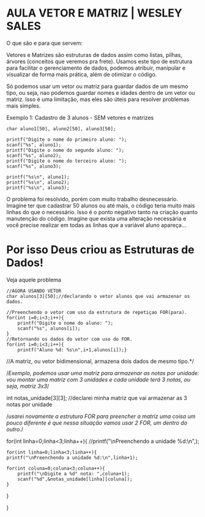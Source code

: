

# AULA VETOR E MATRIZ | WESLEY SALES

O que são e para que servem: 

Vetores e Matrizes são estruturas de dados assim como listas, pilhas, árvores (conceitos que veremos pra frete). Usamos este tipo de estrutura para facilitar o gerenciamento de dados, podemos atribuir, manipular e visualizar de forma mais prática, além de otimizar o código.

Só podemos usar um vetor ou matriz para guardar dados de um mesmo tipo, ou seja, nao podemos guardar nomes e idades dentro de um vetor ou matriz. Isso é uma limitação, mas eles são úteis para resolver problemas mais simples.

Exemplo 1: Cadastro de 3 alunos - SEM vetores e matrizes

	char aluno1[50], aluno2[50], aluno3[50];
	
	printf("Digite o nome do primeiro aluno: ");
	scanf("%s", aluno1);
	printf("Digite o nome do segundo aluno: ");
	scanf("%s", aluno2);
	printf("Digite o nome do terceiro aluno: ");
	scanf("%s", aluno3);
	
	printf("%s\n", aluno1);
	printf("%s\n", aluno2);
	printf("%s\n", aluno3);

O problema foi resolvido, porém com muito trabalho desnecessário. Imagine ter que cadastrar 50 alunos ou até mais, o código teria muito mais linhas do que o necessário. Isso é o ponto negativo tanto na criação quanto manutenção do código. 
Imagine que exista uma alteração necessária e você precise realizar em todas as linhas que a variável aluno apareça...

# Por isso Deus criou as Estruturas de Dados!

 Veja aquele problema
 
	//AGORA USANDO VETOR
	char alunos[3][50];//declarando o vetor alunos que vai armazenar os dados.
	
	//Preenchendo o vetor com uso da estrutura de repetiçao FOR(para).
	for(int i=0;i<3;i++){
		printf("Digite o nome do aluno: ");
		scanf("%s", alunos[i]);
	}
	//Retornando os dados do vetor com uso do FOR.
	for(int i=0;i<3;i++){
		printf("Aluno %d: %s\n",i+1,alunos[i]);}



//A matriz, ou vetor bidimensional, armazena dois dados de mesmo tipo.*/

/*Exemplo, podemos usar uma matriz para armazenar as notas por unidade:
vou montar uma matriz com 3 unidades e cada unidade terá 3 notas, ou seja, matriz 3x3*/



int notas_unidade[3][3]; //declarei minha matriz que vai armazenar as 3 notas por unidade

/*usarei novamente a estrutura FOR para preencher a matriz
uma coisa um pouco diferente é que nessa situação vamos usar 
2 FOR, um dentro do outro.*/

for(int linha=0;linha<3;linha++){
	//printf("\nPreenchendo a unidade %d:\n",);
	
	for(int linha=0;linha<3;linha++){
	printf("\nPreenchendo a unidade %d:\n",linha+1);
	
	for(int coluna=0;coluna<3;coluna++){
		printf("\nDigite a %d° nota: ",coluna+1);
		scanf("%d",&notas_unidade[linha][coluna]);
	}
}

}

